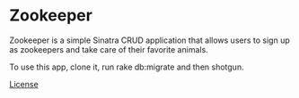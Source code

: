 # Zookeeper

Zookeeper is a simple Sinatra CRUD application that allows users to sign up as zookeepers and take care of their favorite animals.

To use this app, clone it, run rake db:migrate and then shotgun.

<a href="https://github.com/auranbuckles/zookeeper/blob/master/LICENSE.txt">License</a>